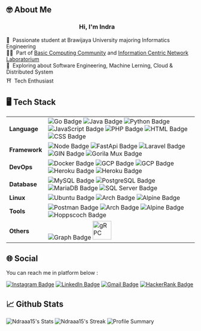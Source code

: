 ## 🤓 About Me



<h3 align="center">
Hi, I'm Indra
<img src="https://em-content.zobj.net/source/noto-emoji-animations/344/waving-hand_1f44b.gif" width="15px"/>
</h3>

🏫 &nbsp;Passionate student at Brawijaya University majoring Informatics Engineering </br>
👨‍💼 &nbsp;Part of [Basic Computing Community](https://www.instagram.com/bccfilkom/) and [Information Centric Network Laboratorium](https://www.instagram.com/labicnfilkom/) </br>
🤖 &nbsp;Exploring about Software Engineering, Machine Lerning, Cloud & Distributed System </br>
⛩️ &nbsp;Tech Enthusiast </br>

## 🖥️ Tech Stack
<table>
<tr>
  <td>
    <b>Language</b>
  </td>
  <td>
    <img src="https://img.shields.io/badge/go-%2300ADD8.svg?style=for-the-badge&logo=go&logoColor=white" alt="Go Badge">
    <img src="https://img.shields.io/badge/java-%23ED8B00.svg?style=for-the-badge&logo=openjdk&logoColor=white" alt="Java Badge">
    <img src="https://img.shields.io/badge/python-3670A0?style=for-the-badge&logo=python&logoColor=ffdd54" alt="Python Badge">
    <img src="https://img.shields.io/badge/javascript-%23323330.svg?style=for-the-badge&logo=javascript&logoColor=%23F7DF1E" alt="JavaScript Badge">
    <img src="https://img.shields.io/badge/php-%23777BB4.svg?style=for-the-badge&logo=php&logoColor=white" alt="PHP Badge">
    <img src="https://img.shields.io/badge/html5-%23E34F26.svg?style=for-the-badge&logo=html5&logoColor=white" alt="HTML Badge">
    <img src="https://img.shields.io/badge/css3-%231572B6.svg?style=for-the-badge&logo=css3&logoColor=white" alt="CSS Badge">
  </td>
</tr>
<tr>
  <td>
    <b>Framework</b>
  </td>
  <td>
    <img src="https://img.shields.io/badge/node.js-6DA55F?style=for-the-badge&logo=node.js&logoColor=white" alt="Node Badge">
    <img src="https://img.shields.io/badge/FastAPI-005571?style=for-the-badge&logo=fastapi" alt="FastApi Badge">
    <img src="https://img.shields.io/badge/laravel-%23FF2D20.svg?style=for-the-badge&logo=laravel&logoColor=white" alt="Laravel Badge">
    <img src="https://img.shields.io/badge/GIN-008ECF?logo=gin&logoColor=FFFFFF&style=for-the-badge" alt="GIN Badge">
    <img src="https://img.shields.io/badge/Gorilla%20Mux-FFBB00?style=for-the-badge" alt="Gorila Mux Badge">
  </td>
</tr>
<tr>
  <td>
    <b>DevOps</b>
  </td>
  <td>
    <img src="https://img.shields.io/badge/docker-%230db7ed.svg?style=for-the-badge&logo=docker&logoColor=white" alt="Docker Badge">
    <img src="https://img.shields.io/badge/GoogleCloud-%234285F4.svg?style=for-the-badge&logo=google-cloud&logoColor=white" alt="GCP Badge">
    <img src="https://img.shields.io/badge/Proxmox-E57000?style=for-the-badge&logo=proxmox&logoColor=white" alt="GCP Badge">
    <img src="https://img.shields.io/badge/heroku-%23430098.svg?style=for-the-badge&logo=heroku&logoColor=white" alt="Heroku Badge">
    <img src="https://img.shields.io/badge/jenkins-%232C5263.svg?style=for-the-badge&logo=jenkins&logoColor=white" alt="Heroku Badge">

  </td>
</tr>
<tr>
  <td>
    <b>Database</b>
  </td>
  <td>
    <img src="https://img.shields.io/badge/mysql-%2300f.svg?style=for-the-badge&logo=mysql&logoColor=white" alt="MySQL Badge">
    <img src="https://img.shields.io/badge/postgres-%23316192.svg?style=for-the-badge&logo=postgresql&logoColor=white" alt="PostgreSQL Badge">
    <img src="https://img.shields.io/badge/MariaDB-003545?style=for-the-badge&logo=mariadb&logoColor=white" alt="MariaDB Badge">
    <img src="https://img.shields.io/badge/Microsoft%20SQL%20Server-CC2927?style=for-the-badge&logo=microsoft%20sql%20server&logoColor=white" alt="SQL Server Badge">
  </td>
</tr>
<tr>
  <td>
    <b>Linux</b>
  </td>
  <td>
    <img src="https://img.shields.io/badge/Ubuntu-E95420?style=for-the-badge&logo=ubuntu&logoColor=white" alt="Ubuntu Badge">
    <img src="https://img.shields.io/badge/Arch_Linux-1793D1?style=for-the-badge&logo=arch-linux&logoColor=white" alt="Arch Badge">
    <img src="https://img.shields.io/badge/Alpine_Linux-0D597F?style=for-the-badge&logo=alpine-linux&logoColor=white" alt="Alpine Badge">
  </td>
</tr>
<tr>
  <td>
    <b>Tools</b>
  </td>
  <td>
    <img src="https://img.shields.io/badge/Postman-FF6C37?style=for-the-badge&logo=postman&logoColor=white" alt="Postman Badge">
    <img src="https://img.shields.io/badge/Visual%20Studio%20Code-0078d7.svg?style=for-the-badge&logo=visual-studio-code&logoColor=white" alt="Arch Badge">
    <img src="https://img.shields.io/badge/IntelliJIDEA-000000.svg?style=for-the-badge&logo=intellij-idea&logoColor=white" alt="Alpine Badge">
    <img src="https://img.shields.io/badge/hoppscotch-002721?style=for-the-badge&logo=hoppscotch&logoColor=00d79f" alt="Hoppscoch Badge">
    
  </td>
</tr>
<tr>
  <td>
    <b>Others</b>
  </td>
  <td>
    <img src="https://img.shields.io/badge/-GraphQL-E10098?style=for-the-badge&logo=graphql&logoColor=white" alt="Graph Badge">
    <img src="https://user-images.githubusercontent.com/25181517/192107855-e669c777-9172-49c5-b7e0-404e29df0fee.png" alt="gRPC" width="50" >


  </td>
</tr>
</table>

## 🌐 Social
You can reach me in platform below :

<a href="https://www.instagram.com/lndra.a/">![Instagram Badge](https://img.shields.io/badge/Instagram-E4405F?logo=instagram&logoColor=fff&style=for-the-badge)</a>
<a href="https://www.linkedin.com/in/indrabrata/">![LinkedIn Badge](https://img.shields.io/badge/LinkedIn-0A66C2?logo=linkedin&logoColor=fff&style=for-the-badge)</a>
<a href="mailto:indrabrata599@gmail.com">![Gmail Badge](https://img.shields.io/badge/Gmail-D14836?style=for-the-badge&logo=gmail&logoColor=white)</a>
<a href="https://www.hackerrank.com/muffinCupcake">![HackerRank Badge](https://img.shields.io/badge/HackerRank-00EA64?logo=hackerrank&logoColor=000&style=for-the-badge)</a>


## 📈 Github Stats
![Ndraaa15's Stats](https://github-readme-stats.vercel.app/api?username=Ndraaa15&theme=tokyonight&show_icons=true&hide_border=true&count_private=true)
![Ndraaa15's Streak](https://github-readme-streak-stats.herokuapp.com/?user=Ndraaa15&theme=tokyonight&hide_border=true)
![Profile Summary](https://github-profile-summary-cards.vercel.app/api/cards/profile-details?username=Ndraaa15&theme=tokyonight)

